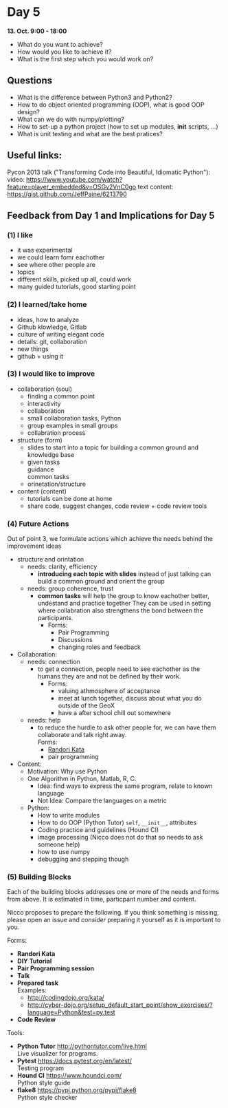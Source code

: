 Day 5
=====

**13. Oct. 9:00 - 18:00**


- What do you want to achieve?
- How would you like to achieve it?
- What is the first step which you would work on?

Questions
---------

- What is the difference between Python3 and Python2?
- How to do object oriented programming (OOP), what is good OOP design?
- What can we do with numpy/plotting?
- How to set-up a python project (how to set up modules, __init__ scripts, ...)
- What is unit testing and what are the best pratices?

Useful links:
------------
Pycon 2013 talk ("Transforming Code into Beautiful, Idiomatic Python"):
video: https://www.youtube.com/watch?feature=player_embedded&v=OSGv2VnC0go
text content: https://gist.github.com/JeffPaine/6213790

Feedback from Day 1 and Implications for Day 5
----------------------------------------------

### (1) I like ###

- it was experimental
- we could learn fomr eachother
- see where other people are
- topics
- different skills, picked up all, could work
- many guided tutorials, good starting point

### (2) I learned/take home ###

- ideas, how to analyze
- Github klowledge, Gitlab
- culture of writing elegant code
- details: git, collaboration
- new things
- github + using it

### (3) I would like to improve ###

- collaboration (soul)
  - finding a common point
  - interactivity
  - collaboration
  - small collaboration tasks, Python
  - group examples in small groups
  - collabration process
- structure (form)
  - slides to start into a topic for building a common ground and knowledge base
  - given tasks  
    guidance  
    common tasks
  - orinetation/structure
- content (content)
  - tutorials can be done at home
  - share code, suggest changes, code review + code review tools

### (4) Future Actions ###

Out of point 3, we formulate actions which achieve the needs behind the improvement ideas

- structure and orintation
  - needs: clarity, efficiency
    - **introducing each topic with slides** instead of just talking can build a common ground and orient the group
  - needs: group coherence, trust
    - **common tasks** will help the group to know eachother better, undestand and practice together
      They can be used in setting where collabration also strengthens the bond between the participants.
      - Forms:
        - Pair Programming
        - Discussions
        - changing roles and feedback
- Collaboration:
  - needs: connection
    - to get a connection, people need to see eachother as the humans they are and not be defined by their work.
      - Forms: 
        - valuing athmosphere of acceptance
        - meet at lunch together, discuss about what you do outside of the GeoX
        - have a after school chill out somewhere
  - needs: help
    - to reduce the hurdle to ask other people for, we can have them collaborate and talk right away.  
      Forms:
      - [Randori Kata](http://codingdojo.org/RandoriKata/)
      - pair programming
- Content:
  - Motivation: Why use Python
  - One Algorithm in Python, Matlab, R, C.
    - Idea: find ways to express the same program, relate to known language
    - Not Idea: Compare the languages on a metric
  - Python:
    - How to write modules
    - How to do OOP (Python Tutor) `self`, `__init__`, attributes
    - Coding practice and guidelines (Hound CI)
    - image processing (Nicco does not do that so needs to ask someone help)
    - how to use numpy
    - debugging and stepping though

### (5) Building Blocks ###

Each of the building blocks addresses one or more of the needs and forms from above.
It is estimated in time, particpant number and content.

Nicco proposes to prepare the following. If you think something is missing, please open an issue and *consider* preparing it yourself as it is important to you.

Forms:
- **Randori Kata** 
- **DIY Tutorial**
- **Pair Programming session**
- **Talk**
- **Prepared task**  
  Examples:
  - http://codingdojo.org/kata/
  - http://cyber-dojo.org/setup_default_start_point/show_exercises/?language=Python&test=py.test
- **Code Review**

Tools:
- **Python Tutor** http://pythontutor.com/live.html  
  Live visualizer for programs.
- **Pytest** https://docs.pytest.org/en/latest/  
  Testing program
- **Hound CI** https://www.houndci.com/   
  Python style guide
- **flake8** https://pypi.python.org/pypi/flake8  
  Python style checker



